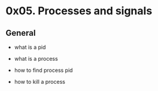 # 0x05. Processes and signals

## __General__

- what is a pid

- what is a process

- how to find process pid

- how to kill a process

